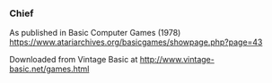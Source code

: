 ### Chief

As published in Basic Computer Games (1978)
https://www.atariarchives.org/basicgames/showpage.php?page=43

Downloaded from Vintage Basic at
http://www.vintage-basic.net/games.html

